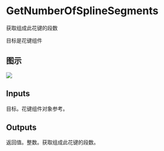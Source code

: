 # GetNumberOfSplineSegments

获取组成此花键的段数

目标是花键组件

## 图示

![]($-20221218-21004198.png)

## Inputs

目标。花键组件对象参考。  

## Outputs

返回值。整数。获取组成此花键的段数。
